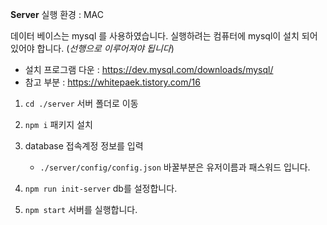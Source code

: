 **Server**
실행 환경 : MAC

데이터 베이스는 mysql 를 사용하였습니다.
실행하려는 컴퓨터에 mysql이 설치 되어 있어야 합니다. (_선행으로 이루어져야 됩니다_)

- 설치 프로그램 다운 : https://dev.mysql.com/downloads/mysql/
- 참고 부분 : https://whitepaek.tistory.com/16

1. `cd ./server` 서버 폴더로 이동
2. `npm i` 패키지 설치
3. database 접속계정 정보를 입력

   - `./server/config/config.json` 바꿀부분은 유저이름과 패스워드 입니다.

4. `npm run init-server` db를 설정합니다.
5. `npm start` 서버를 실행합니다.
